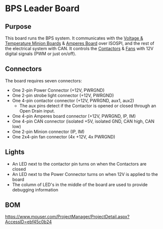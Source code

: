 # BPS Leader Board

## Purpose 
This board runs the BPS system. It communicates with the [Voltage & Temperature Minion Boards](https://github.com/lhr-solar/BPS-MinionPCB) & [Amperes Board](https://github.com/lhr-solar/BPS-AmperesPCB) over ISOSPI, and the rest of the electrical system with CAN. It controls the [Contactors](https://dc-components.com/product/gigavac-gv241mab-400a-800vdc-dc-contactor/) & [Fans](https://github.com/lhr-solar/BPS-FanPCB) with 12V digital signals (PWM or just on/off). 

## Connectors
The board requires seven connectors:
* One 2-pin Power Connector (+12V, PWRGND)
* One 2-pin strobe light connector (+12V, PWRGND)
* One 4-pin contactor connector (+12V, PWRGND, aux1, aux2)
    * The aux pins detect if the Contactor is opened or closed through an Open Drain input.
* One 4-pin Amperes board connector (+12V, PWRGND, IP, IM)
* One 4-pin CAN connector (isolated +5V, isolated GND, CAN high, CAN low)
* One 2-pin Minion connector (IP, IM)
* One 2x4-pin fan connector (4x +12V, 4x PWRGND)

## Lights
* An LED next to the contactor pin turns on when the Contactors are closed
* An LED next to the Power Connector turns on when 12V is applied to the board
* The column of LED's in the middle of the board are used to provide debugging information

## BOM
https://www.mouser.com/ProjectManager/ProjectDetail.aspx?AccessID=ebf45c0b24